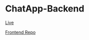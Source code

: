 # ChatApp-Backend

[Live](https://hello-buddy.adaptable.app/)

[Frontend Repo](https://github.com/nirajpandey034/ChatApp-Frontend)
